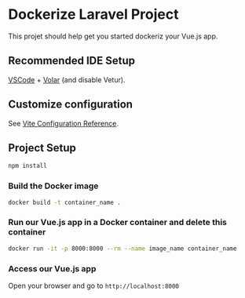 # Dockerize Laravel Project

This projet should help get you started dockeriz your Vue.js app.

## Recommended IDE Setup

[VSCode](https://code.visualstudio.com/) + [Volar](https://marketplace.visualstudio.com/items?itemName=Vue.volar) (and disable Vetur).

## Customize configuration

See [Vite Configuration Reference](https://vitejs.dev/config/).

## Project Setup

```sh
npm install
```

### Build the Docker image

```sh
docker build -t container_name .
```

### Run our Vue.js app in a Docker container and delete this container

```sh
docker run -it -p 8000:8000 --rm --name image_name container_name
```

### Access our Vue.js app 

Open your browser and go to `http://localhost:8000`
